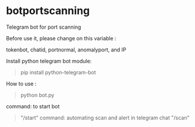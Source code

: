# botportscanning
Telegram bot for port scanning

Before use it, please change on this variable :

tokenbot, chatid, portnormal, anomalyport, and IP

Install python telegram bot module:
>pip install python-telegram-bot

How to use :
> python bot.py

command: to start bot
>"/start"
command: automating scan and alert in telegram chat
>"/scan" 
